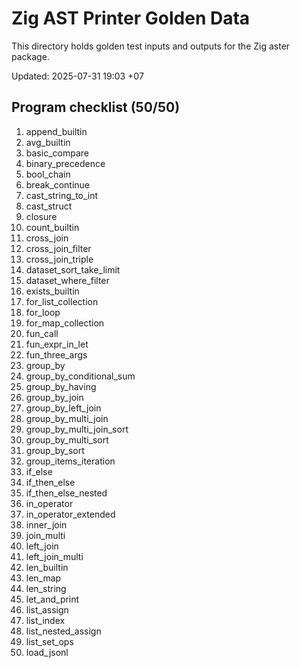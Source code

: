 # Zig AST Printer Golden Data

This directory holds golden test inputs and outputs for the Zig aster package.

Updated: 2025-07-31 19:03 +07

## Program checklist (50/50)

1. append_builtin
2. avg_builtin
3. basic_compare
4. binary_precedence
5. bool_chain
6. break_continue
7. cast_string_to_int
8. cast_struct
9. closure
10. count_builtin
11. cross_join
12. cross_join_filter
13. cross_join_triple
14. dataset_sort_take_limit
15. dataset_where_filter
16. exists_builtin
17. for_list_collection
18. for_loop
19. for_map_collection
20. fun_call
21. fun_expr_in_let
22. fun_three_args
23. group_by
24. group_by_conditional_sum
25. group_by_having
26. group_by_join
27. group_by_left_join
28. group_by_multi_join
29. group_by_multi_join_sort
30. group_by_multi_sort
31. group_by_sort
32. group_items_iteration
33. if_else
34. if_then_else
35. if_then_else_nested
36. in_operator
37. in_operator_extended
38. inner_join
39. join_multi
40. left_join
41. left_join_multi
42. len_builtin
43. len_map
44. len_string
45. let_and_print
46. list_assign
47. list_index
48. list_nested_assign
49. list_set_ops
50. load_jsonl
